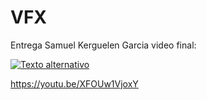 # VFX

Entrega Samuel Kerguelen Garcia video final: 

[![Texto alternativo](https://img.youtube.com/vi/)](https://www.youtube.com/watch?v=XFOUw1VjoxY)

https://youtu.be/XFOUw1VjoxY
